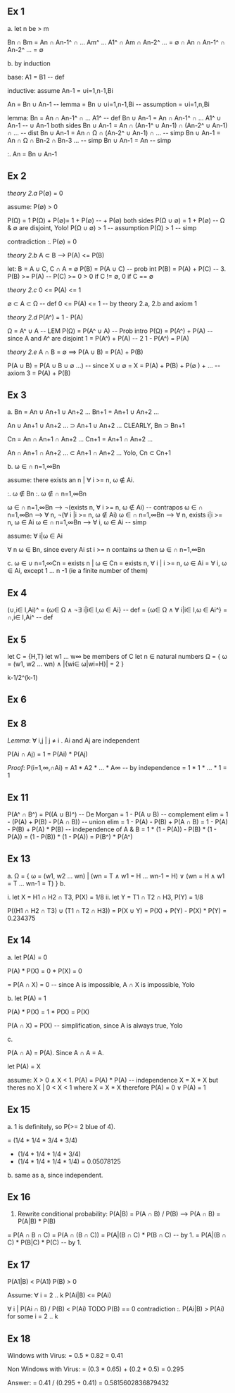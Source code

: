 
Ex 1
----

a. let n be > m

   Bn ∩ Bm
 = An ∩ An-1^ ∩ ... Am^ ... A1^ ∩ Am ∩ An-2^ ...
 = ∅ ∩ An ∩ An-1^ ∩ An-2^ ...
 = ∅

b. by induction

base:
    A1 = B1 -- def

inductive:
    assume An-1 = ∪i=1,n-1,Bi

   An
 = Bn ∪ An-1 -- lemma
 = Bn ∪ ∪i=1,n-1,Bi -- assumption
 = ∪i=1,n,Bi

lemma:
  Bn = An ∩ An-1^ ∩ ... A1^ -- def
  Bn ∪ An-1 = An ∩ An-1^ ∩ ... A1^ ∪ An-1 -- ∪ An-1 both sides
  Bn ∪ An-1 = An ∩ (An-1^ ∪ An-1) ∩ (An-2^ ∪ An-1) ∩ ... -- dist
  Bn ∪ An-1 = An ∩ Ω ∩ (An-2^ ∪ An-1) ∩ ... -- simp
  Bn ∪ An-1 = An ∩ Ω ∩ Bn-2 ∩ Bn-3 ... -- simp
  Bn ∪ An-1 = An -- simp
 
 :. An = Bn ∪ An-1

Ex 2
----

*theory 2.a* P(∅) = 0

assume:
    P(∅) > 0
    
P(Ω) = 1
P(Ω) + P(∅)= 1 + P(∅) -- + P(∅) both sides
P(Ω ∪ ∅) = 1 + P(∅) -- Ω & ∅  are disjoint, Yolo!
P(Ω ∪ ∅) > 1 -- assumption
P(Ω) > 1 -- simp 

contradiction :. P(∅) = 0

*theory 2.b* A ⊂ B --> P(A) <= P(B)

let: B = A ∪ C, C ∩ A = ∅
P(B) = P(A ∪ C) -- prob int
P(B) = P(A) + P(C) -- 3.
P(B) >= P(A) -- P(C) >= 0 > 0 if C != ∅, 0 if C == ∅

*theory 2.c* 0 <= P(A) <= 1

∅ ⊂ A ⊂ Ω  -- def
0 <= P(A) <= 1 -- by theory 2.a, 2.b and axiom 1

*theory 2.d* P(A^) = 1 - P(A)

Ω = A^ ∪ A -- LEM
P(Ω) = P(A^ ∪ A) -- Prob intro
P(Ω) = P(A^) + P(A) -- since A and A^ are disjoint
1 = P(A^) + P(A) -- 2
1 - P(A^) = P(A)

*theory 2.e* A ∩ B = ∅ ==> P(A ∪ B) = P(A) + P(B)


   P(A ∪ B)
 = P(A ∪ B ∪ ∅ ...) -- since X ∪ ∅  = X
 = P(A) + P(B) + P(∅ ) + ... -- axiom 3
 = P(A) + P(B)


Ex 3
----

a.
Bn = An ∪ An+1 ∪ An+2 ...
Bn+1 = An+1 ∪ An+2 ...

An ∪ An+1 ∪ An+2 ... ⊃ An+1 ∪ An+2 ... 
CLEARLY, Bn ⊃ Bn+1

Cn = An ∩ An+1 ∩ An+2 ...
Cn+1 = An+1 ∩ An+2 ...

An ∩ An+1 ∩ An+2 ... ⊂ An+1 ∩ An+2 ... 
Yolo, Cn ⊂ Cn+1

b.
ω ∈ ∩ n=1,∞Bn

assume:
   there exists an n | ∀ i >= n, ω ∉ Ai.

:. ω ∉ Bn
:. ω ∉ ∩ n=1,∞Bn

ω ∈ ∩ n=1,∞Bn --> ¬(exists n, ∀ i >= n, ω ∉  Ai) -- contrapos
ω ∈ ∩ n=1,∞Bn --> ∀ n, ¬(∀ i |i >= n, ω ∉ Ai)
ω ∈ ∩ n=1,∞Bn --> ∀ n, exists i|i >= n, ω ∈ Ai
ω ∈ ∩ n=1,∞Bn --> ∀ i, ω ∈ Ai -- simp

assume:
   ∀ i|ω ∈ Ai

∀ n ω ∈ Bn, since every Ai st i >= n contains ω
then ω ∈ ∩ n=1,∞Bn

c.
   ω ∈ ∪ n=1,∞Cn
 = exists n | ω ∈ Cn
 = exists n, ∀ i | i >= n, ω ∈ Ai 
 = ∀ i, ω ∈ Ai, except 1 ... n -1 (ie a finite number of them)

Ex 4
----

   (∪,i∈ I,Ai)^
 = {ω∈ Ω ∧ ¬∃ i|i∈ I,ω ∈ Ai} -- def
 = {ω∈ Ω ∧ ∀ i|i∈ I,ω ∈ Ai^}
 = ∩,i∈ I,Ai^ -- def

Ex 5
----

let C = {H,T}
let w1 ... w∞ be members of C
let n ∈ natural numbers
Ω = { ω = (w1, w2 ... wn) ∧ |{wi∈ ω|wi=H}| = 2 }

k-1/2^(k-1)

Ex 6
----



Ex 8
----

*Lemma*: ∀ i,j | j ≠ i . Ai and Aj are independent

   P(Ai ∩ Aj)
 = 1
 = P(Ai) * P(Aj)


*Proof*:
   P(i=1,∞,∩Ai)
 = A1 * A2 * ... * A∞ -- by independence
 = 1 * 1 * ... * 1
 = 1


Ex 11
-----

   P(A^ ∩ B^)
 = P((A ∪ B)^) -- De Morgan
 = 1 - P(A ∪ B) -- complement elim
 = 1 - (P(A) + P(B) - P(A ∩ B)) -- union elim
 = 1 - P(A) - P(B) + P(A ∩ B)
 = 1 - P(A) - P(B) + P(A) * P(B) -- independence of A & B
 = 1 * (1 - P(A)) - P(B) * (1 - P(A))
 = (1 - P(B)) * (1 - P(A))
 = P(B^) * P(A^)

Ex 13
-----

a. Ω = { ω = (w1, w2 ... wn) | (wn = T ∧ w1 = H ... wn-1 = H) ∨ (wn = H ∧ w1 = T ... wn-1 = T) }
b.

i. let X = H1 ∩ H2 ∩ T3, P(X) = 1/8
ii. let Y = T1 ∩ T2 ∩ H3, P(Y) = 1/8

   P((H1 ∩ H2 ∩ T3) ∪ (T1 ∩ T2 ∩ H3))
 = P(X ∪ Y)
 = P(X) + P(Y) - P(X) * P(Y)
 = 0.234375

Ex 14
-----

a. let P(A) = 0

   P(A) * P(X)
 = 0 * P(X)
 = 0

 = P(A ∩ X)
 = 0 -- since A is impossible, A ∩ X is impossible, Yolo

b. let P(A) = 1

   P(A) * P(X)
 = 1 * P(X)
 = P(X)

   P(A ∩ X)
 = P(X) -- simplification, since A is always true, Yolo

c.

P(A ∩ A) = P(A). Since A ∩ A = A.

let P(A) = X

assume:
  X > 0 ∧ X < 1.
P(A) = P(A) * P(A) -- independence
X = X * X
but theres no X | 0 < X < 1 where X = X * X
therefore P(A) = 0 ∨ P(A) = 1


Ex 15
-----

a.
1 is definitely, so P(>= 2 blue of 4).

=  (1/4 * 1/4 * 3/4 * 3/4)
 + (1/4 * 1/4 * 1/4 * 3/4)
 + (1/4 * 1/4 * 1/4 * 1/4)
= 0.05078125

b. same as a, since independent.


Ex 16
-----

1. Rewrite conditional probability:
    P(A|B) = P(A ∩ B) / P(B)
--> P(A ∩ B) = P(A|B) * P(B)

 = P(A ∩ B ∩ C)
 = P(A ∩ (B ∩ C))
 = P(A|(B ∩ C) * P(B ∩ C) -- by 1.
 = P(A|(B ∩ C) * P(B|C) * P(C) -- by 1.

Ex 17
-----

P(A1|B) < P(A1)
P(B) > 0

Assume:
  ∀ i = 2 .. k P(Ai|B) <= P(Ai)

  ∀ i | P(Ai ∩ B) / P(B) < P(Ai)
  TODO
  P(B) == 0
contradiction
  :. P(Ai|B) > P(Ai) for some i = 2 .. k

Ex 18
-----

Windows with Virus:
 = 0.5 * 0.82
 = 0.41

Non Windows with Virus:
 = (0.3 * 0.65) + (0.2 * 0.5)
 = 0.295

Answer:
 = 0.41 / (0.295 + 0.41)
 = 0.5815602836879432











